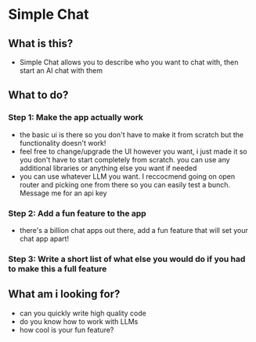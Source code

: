 # Simple Chat

## What is this?

- Simple Chat allows you to describe who you want to chat with, then start an AI chat with them

## What to do?

### Step 1: Make the app actually work

- the basic ui is there so you don't have to make it from scratch but the functionality doesn't work!
- feel free to change/upgrade the UI however you want, i just made it so you don't have to start completely from scratch. you can use any additional libraries or anything else you want if needed
- you can use whatever LLM you want. I reccocmend going on open router and picking one from there so you can easily test a bunch. Message me for an api key

### Step 2: Add a fun feature to the app

- there's a billion chat apps out there, add a fun feature that will set your chat app apart!

### Step 3: Write a short list of what else you would do if you had to make this a full feature

## What am i looking for?

- can you quickly write high quality code
- do you know how to work with LLMs
- how cool is your fun feature?
